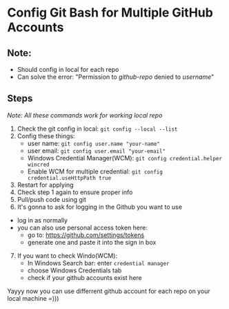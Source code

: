 # Config Git Bash for Multiple GitHub Accounts

## Note: 
  - Should config in local for each repo
  - Can solve the error: "Permission to _github-repo_ denied to _username_"

## Steps 
_Note: All these commands work for working local repo_ 
1. Check the git config in local: `git config --local --list`
2. Config these things:
    - user name: `git config user.name "your-name"`
    - user email: `git config user.email "your-email"`
    - Windows Credential Manager(WCM): `git config credential.helper wincred`
    - Enable WCM for multiple credential: `git config credential.useHttpPath true`
3. Restart for applying
4. Check step 1 again to ensure proper info
5. Pull/push code using git
6. It's gonna to ask for logging in the Github you want to use
  - log in as normally
  - you can also use personal access token here:
    - go to: https://github.com/settings/tokens
    - generate one and paste it into the sign in box
7. If you want to check Windo(WCM): 
    - In Windows Search bar: enter `credential manager`
    - choose Windows Credentials tab
    - check if your github accounts exist here
  
  Yayyy now you can use differrent github account for each repo on your local machine =)))
